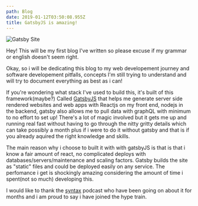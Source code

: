 ```yaml
---
path: Blog
date: 2019-01-12T03:50:08.955Z
title: GatsbyJS is amazing!
---
```

![Gatsby Site](/assets/screenshot.png)

Hey! This will be my first blog I've written so please excuse if my grammar or english doesn't seem right. 

Okay, so i will be dedicating this blog to my web developement journey and software developement pitfalls, concepts I'm still trying to understand and will try to document everything as best as i can!

If you're wondering what stack I've used to build this, it's built of this framework(maybe?) Called <a href=" https://www.gatsbyjs.org/" target="_blank">GatsbyJS<a /> that helps me generate server side rendered websites and web apps with Reactjs on my front end, nodejs in the backend, gatsby also allows me to pull data with graphQL with minimum to no effort to set up! There's a lot of magic involved but it gets me up and running real fast without having to go through the nitty gritty details which can take possibly a month plus if i were to do it without gatsby and that is if you already aquired the right knowledge and skills.

The main reason why i choose to built it with with gatsbyJS is that is that i know a fair amount of react, no complicated deploys with databases/servers/maintenance and scaling factors. Gatsby builds the site as "static" files and could be deployed easily on any service. The perfomance i get is shockingly amazing considering the amount of time i spent(not so much) developing this.

I would like to thank the <a href=" https://syntax.fm" target="_blank">syntax<a /> podcast who have been going on about it for months and i am proud to say i have joined the hype train.
